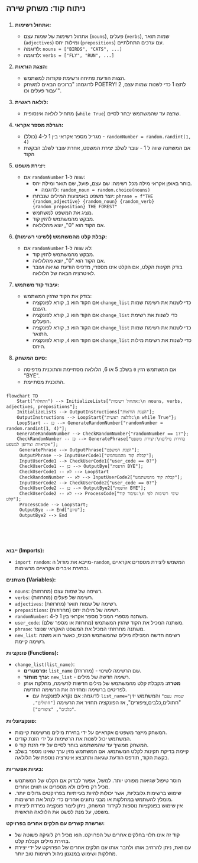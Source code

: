 ## ניתוח קוד: משחק שירה

### <algorithm>

1. **אתחול רשימות:**
   - אתחול רשימות של שמות עצם (`nouns`), פעלים (`verbs`), שמות תואר (`adjectives`) ומילות יחס (`prepositions`) עם ערכים התחלתיים.
   - לדוגמה: `nouns = ["BIRDS", "CATS", ...]`
   - לדוגמה: `verbs = ["FLY", "RUN", ...]`

2. **הצגת הוראות:**
   - הצגת הודעת פתיחה ורשימת פקודות למשתמש.
   - לדוגמה: "ברוכים הבאים למשחק POETRY! לחצו 1 כדי לשנות שמות עצם, 2 עבור פעלים וכו'".

3. **לולאה ראשית:**
   - מתחיל לולאה אינסופית (`while True`) שרצה עד שהמשתמש יבחר לסיים.

4. **הגרלת מספר אקראי:**
    - מגריל מספר אקראי בין 1 ל-4 (כולל) - `randomNumber = random.randint(1, 4)`
    - אם המשתנה שווה ל 1 - עובר לשלב יצירת המשפט, אחרת עובר לשלב הבקשת הקוד

5. **יצירת משפט:**
   - אם `randomNumber` שווה ל-1:
     - בוחר באופן אקראי מילה מכל רשימה: שם עצם, פועל, שם תואר ומילת יחס.
       - לדוגמה: `random_noun = random.choice(nouns)`
     - יוצר משפט באמצעות המילים שנבחרו: `phrase = f"THE {random_adjective} {random_noun} {random_verb} {random_preposition} THE FOREST"`
     - מציג את המשפט למשתמש.
     - מבקש מהמשתמש להזין קוד.
     - אם הקוד הוא "0", יוצא מהלולאה.

6. **קבלת קלט מהמשתמש (לשינוי רשימות):**
    - אם `randomNumber` לא שווה ל-1:
      -  מבקש מהמשתמש להזין קוד.
      - אם הקוד הוא "0", יוצא מהלולאה.
       - בודק תקינות הקלט, אם הקלט אינו מספרי, מדפיס הודעת שגיאה ועובר לאיטרציה הבאה של הלולאה.

7. **עיבוד קוד משתמש:**
   - בודק את הקוד שהזין המשתמש:
     - אם הקוד הוא `1`, קורא לפונקציה `change_list` כדי לשנות את רשימת שמות העצם.
     - אם הקוד הוא `2`, קורא לפונקציה `change_list` כדי לשנות את רשימת הפעלים.
     - אם הקוד הוא `3`, קורא לפונקציה `change_list` כדי לשנות את רשימת שמות התואר.
     - אם הקוד הוא `4`, קורא לפונקציה `change_list` כדי לשנות את רשימת מילות היחס.

8. **סיום המשחק:**
   - אם המשתמש הזין `0` בשלב 5 או 6, הלולאה מסתיימת והתוכנית מדפיסה "BYE".
   - התוכנית מסתיימת.

### <mermaid>

```mermaid
flowchart TD
    Start("התחלה") --> InitializeLists["אתחול רשימות:\n nouns, verbs, adjectives, prepositions"];
    InitializeLists --> OutputInstructions["הצגת הוראות"];
    OutputInstructions --> LoopStart{"לולאה ראשית:\n while True"};
    LoopStart -- כן --> GenerateRandomNumber["randomNumber = random.randint(1, 4)"];
    GenerateRandomNumber --> CheckRandomNumber{"randomNumber == 1?"};
    CheckRandomNumber -- כן --> GeneratePhrase["יצירת משפט:\nבחירת מילים אקראיות וצירופן למשפט"];
     GeneratePhrase --> OutputPhrase["הצגת המשפט"];
     OutputPhrase --> InputUserCode1["קבלת קוד מהמשתמש"];
     InputUserCode1 --> CheckUserCode1{"user_code == 0?"}
     CheckUserCode1 -- כן --> OutputBye["הדפסת BYE"];
     CheckUserCode1 -- לא --> LoopStart
     CheckRandomNumber -- לא --> InputUserCode2["קבלת קוד מהמשתמש"];
     InputUserCode2 --> CheckUserCode2{"user_code == 0?"}
     CheckUserCode2 -- כן --> OutputBye2["הדפסת BYE"];
     CheckUserCode2 -- לא --> ProcessCode["עיבוד קוד:\n שינוי רשימות לפי קלט"];
     ProcessCode --> LoopStart;
     OutputBye --> End["סיום"];
     OutputBye2 --> End
    
    
    
    
```

### <explanation>

**ייבוא (Imports):**
- `import random`: מייבא את מודול ה-`random`, המשמש ליצירת מספרים אקראיים ובחירת איברים אקראיים מרשימות.

**משתנים (Variables):**
- `nouns`: רשימה של שמות עצם (מחרוזות).
- `verbs`: רשימה של פעלים (מחרוזות).
- `adjectives`: רשימה של שמות תואר (מחרוזות).
- `prepositions`: רשימה של מילות יחס (מחרוזות).
- `randomNumber`: משתנה מספרי המכיל מספר אקראי בין 1 ל-4.
- `user_code`: משתנה המכיל את הקוד שהזין המשתמש (מחרוזת או מספר שלם).
- `phrase`: משתנה מחרוזתי המכיל את המשפט האקראי שנוצר.
- `new_list`: רשימה חדשה המכילה מילים שהמשתמש הכניס, כאשר הוא משנה רשימה קיימת.

**פונקציות (Functions):**
- `change_list(list_name)`:
  - **פרמטרים:** `list_name` (מחרוזת) - שם הרשימה לשינוי.
  - **ערך מוחזר:** `new_list` - רשימה חדשה של מילים.
  - **מטרה:** מקבלת קלט מהמשתמש של מילים חדשות לרשימה, מחלקת אותן לפריטים ברשימה ומחזירה את הרשימה החדשה.
    - לדוגמה: אם נקרא לפונקציה עם `list_name="שמות עצם"` והמשתמש יזין "חתולים,כלבים,ציפורים", אז הפונקציה תחזיר את הרשימה `["חתולים", "כלבים", "ציפורים"]`.

**פונקציונליות:**
- המשחק מייצר משפטים אקראיים על ידי בחירת מילים מרשימות קיימות.
- המשתמש יכול לשנות את הרשימות על ידי הזנת קודים.
- המשחק ממשיך עד שהמשתמש בוחר לסיים על ידי הזנת קוד `0`.
- קיימת בדיקת תקינות לקלט המשתמש. אם המשתמש מזין ערך שאינו מספר בשלב בקשת הקוד, תודפס הודעת שגיאה ותתבצע איטרציה נוספת של הלולאה.

**בעיות אפשריות:**
- חוסר טיפול שגיאות מפורט יותר. למשל, אפשר לבדוק אם הקלט של המשתמש מכיל רק מילים ולא מספרים או תווים אחרים.
- שימוש ברשימות גלובליות, אשר יכולות להיות בעייתיות בפרויקטים גדולים יותר. מומלץ להשתמש במחלקות או מבני נתונים אחרים כדי לנהל את הרשימות.
- אין שימוש בפונקציות נוספות לקידוד המשחק, ניתן ליצור פונקציה נפרדת ליצירת משפט, על מנת לפשט את הלולאה הראשית.

**שרשרת קשרים עם חלקים אחרים בפרויקט:**
- קוד זה אינו תלוי בחלקים אחרים של הפרויקט. הוא מכיל רק לוגיקה פשוטה של בחירת מילים וקבלת קלט.
- עם זאת, ניתן להרחיב אותו ולחבר אותו עם חלקים אחרים של הפרויקט על ידי יצירת מחלקות ושימוש במנגנון ניהול רשימות טוב יותר.